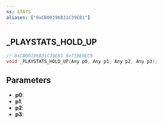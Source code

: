 ```yaml
---
ns: STATS
aliases: ["0xCB00196B31C39EB1"]
---
```

## _PLAYSTATS_HOLD_UP

```c
// 0xCB00196B31C39EB1 0x759E0EC9
void _PLAYSTATS_HOLD_UP(Any p0, Any p1, Any p2, Any p3);
```


## Parameters
* **p0**: 
* **p1**: 
* **p2**: 
* **p3**: 

